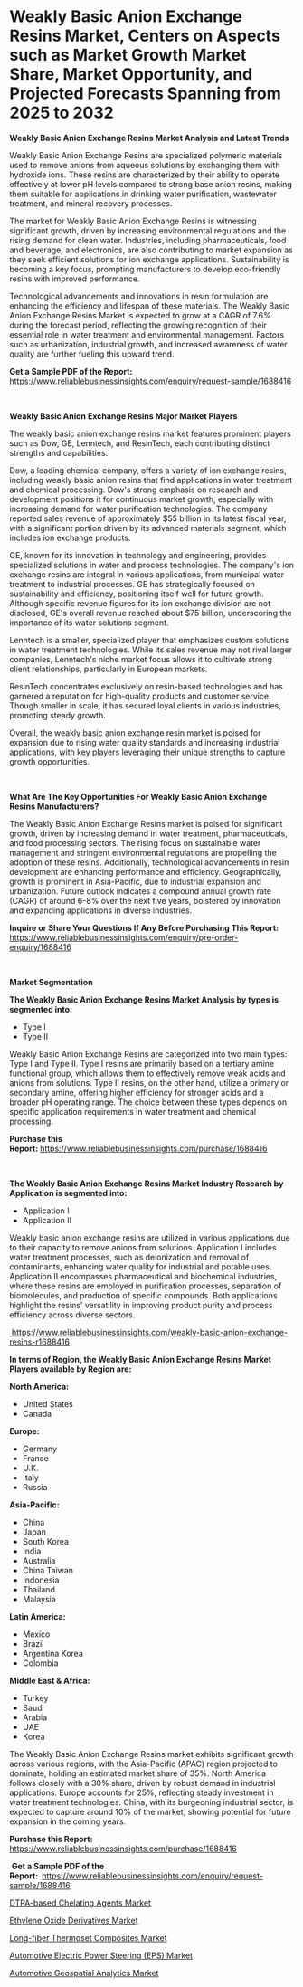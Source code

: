<p><h1>Weakly Basic Anion Exchange Resins Market, Centers on Aspects such as Market Growth Market Share, Market Opportunity, and Projected Forecasts Spanning from 2025 to 2032</h1></p><p><strong>Weakly Basic Anion Exchange Resins Market Analysis and Latest Trends</strong></p>
<p><p>Weakly Basic Anion Exchange Resins are specialized polymeric materials used to remove anions from aqueous solutions by exchanging them with hydroxide ions. These resins are characterized by their ability to operate effectively at lower pH levels compared to strong base anion resins, making them suitable for applications in drinking water purification, wastewater treatment, and mineral recovery processes.</p><p>The market for Weakly Basic Anion Exchange Resins is witnessing significant growth, driven by increasing environmental regulations and the rising demand for clean water. Industries, including pharmaceuticals, food and beverage, and electronics, are also contributing to market expansion as they seek efficient solutions for ion exchange applications. Sustainability is becoming a key focus, prompting manufacturers to develop eco-friendly resins with improved performance.</p><p>Technological advancements and innovations in resin formulation are enhancing the efficiency and lifespan of these materials. The Weakly Basic Anion Exchange Resins Market is expected to grow at a CAGR of 7.6% during the forecast period, reflecting the growing recognition of their essential role in water treatment and environmental management. Factors such as urbanization, industrial growth, and increased awareness of water quality are further fueling this upward trend.</p></p>
<p><strong>Get a Sample PDF of the Report:&nbsp;</strong> <a href="https://www.reliablebusinessinsights.com/enquiry/request-sample/1688416?utm_campaign=75&utm_medium=2&utm_source=Github&utm_content=ia&utm_term=06012025&utm_id=weakly-basic-anion-exchange-resins">https://www.reliablebusinessinsights.com/enquiry/request-sample/1688416</a></p>
<p>&nbsp;</p>
<p><strong>Weakly Basic Anion Exchange Resins Major Market Players</strong></p>
<p><p>The weakly basic anion exchange resins market features prominent players such as Dow, GE, Lenntech, and ResinTech, each contributing distinct strengths and capabilities.</p><p>Dow, a leading chemical company, offers a variety of ion exchange resins, including weakly basic anion resins that find applications in water treatment and chemical processing. Dow's strong emphasis on research and development positions it for continuous market growth, especially with increasing demand for water purification technologies. The company reported sales revenue of approximately $55 billion in its latest fiscal year, with a significant portion driven by its advanced materials segment, which includes ion exchange products.</p><p>GE, known for its innovation in technology and engineering, provides specialized solutions in water and process technologies. The company's ion exchange resins are integral in various applications, from municipal water treatment to industrial processes. GE has strategically focused on sustainability and efficiency, positioning itself well for future growth. Although specific revenue figures for its ion exchange division are not disclosed, GE's overall revenue reached about $75 billion, underscoring the importance of its water solutions segment.</p><p>Lenntech is a smaller, specialized player that emphasizes custom solutions in water treatment technologies. While its sales revenue may not rival larger companies, Lenntech's niche market focus allows it to cultivate strong client relationships, particularly in European markets. </p><p>ResinTech concentrates exclusively on resin-based technologies and has garnered a reputation for high-quality products and customer service. Though smaller in scale, it has secured loyal clients in various industries, promoting steady growth.</p><p>Overall, the weakly basic anion exchange resin market is poised for expansion due to rising water quality standards and increasing industrial applications, with key players leveraging their unique strengths to capture growth opportunities.</p></p>
<p>&nbsp;</p>
<p><strong>What Are The Key Opportunities For Weakly Basic Anion Exchange Resins Manufacturers?</strong></p>
<p><p>The Weakly Basic Anion Exchange Resins market is poised for significant growth, driven by increasing demand in water treatment, pharmaceuticals, and food processing sectors. The rising focus on sustainable water management and stringent environmental regulations are propelling the adoption of these resins. Additionally, technological advancements in resin development are enhancing performance and efficiency. Geographically, growth is prominent in Asia-Pacific, due to industrial expansion and urbanization. Future outlook indicates a compound annual growth rate (CAGR) of around 6-8% over the next five years, bolstered by innovation and expanding applications in diverse industries.</p></p>
<p><strong>Inquire or Share Your Questions If Any Before Purchasing This Report:</strong> <a href="https://www.reliablebusinessinsights.com/enquiry/pre-order-enquiry/1688416?utm_campaign=75&utm_medium=2&utm_source=Github&utm_content=ia&utm_term=06012025&utm_id=weakly-basic-anion-exchange-resins">https://www.reliablebusinessinsights.com/enquiry/pre-order-enquiry/1688416</a></p>
<p>&nbsp;</p>
<p><strong>Market Segmentation</strong></p>
<p><strong>The Weakly Basic Anion Exchange Resins Market Analysis by types is segmented into:</strong></p>
<p><ul><li>Type I</li><li>Type II</li></ul></p>
<p><p>Weakly Basic Anion Exchange Resins are categorized into two main types: Type I and Type II. Type I resins are primarily based on a tertiary amine functional group, which allows them to effectively remove weak acids and anions from solutions. Type II resins, on the other hand, utilize a primary or secondary amine, offering higher efficiency for stronger acids and a broader pH operating range. The choice between these types depends on specific application requirements in water treatment and chemical processing.</p></p>
<p><strong>Purchase this Report:&nbsp;</strong><a href="https://www.reliablebusinessinsights.com/purchase/1688416?utm_campaign=75&utm_medium=2&utm_source=Github&utm_content=ia&utm_term=06012025&utm_id=weakly-basic-anion-exchange-resins">https://www.reliablebusinessinsights.com/purchase/1688416</a></p>
<p>&nbsp;</p>
<p><strong>The Weakly Basic Anion Exchange Resins Market Industry Research by Application is segmented into:</strong></p>
<p><ul><li>Application I</li><li>Application II</li></ul></p>
<p><p>Weakly basic anion exchange resins are utilized in various applications due to their capacity to remove anions from solutions. Application I includes water treatment processes, such as deionization and removal of contaminants, enhancing water quality for industrial and potable uses. Application II encompasses pharmaceutical and biochemical industries, where these resins are employed in purification processes, separation of biomolecules, and production of specific compounds. Both applications highlight the resins' versatility in improving product purity and process efficiency across diverse sectors.</p></p>
<p><a href="https://www.reliablebusinessinsights.com/weakly-basic-anion-exchange-resins-r1688416?utm_campaign=75&utm_medium=2&utm_source=Github&utm_content=ia&utm_term=06012025&utm_id=weakly-basic-anion-exchange-resins">&nbsp;https://www.reliablebusinessinsights.com/weakly-basic-anion-exchange-resins-r1688416</a></p>
<p><strong>In terms of Region, the Weakly Basic Anion Exchange Resins Market Players available by Region are:</strong></p>
<p>
    <p> <strong> North America: </strong>
        <ul>
            <li>United States</li>
            <li>Canada</li>
        </ul>
        </p> 
    <p> <strong> Europe: </strong>
        <ul>
            <li>Germany</li>
            <li>France</li>
            <li>U.K.</li>
            <li>Italy</li>
            <li>Russia</li>
        </ul>
        </p> 
    <p> <strong> Asia-Pacific: </strong>
        <ul>
            <li>China</li>
            <li>Japan</li>
            <li>South Korea</li>
            <li>India</li>
            <li>Australia</li>
            <li>China Taiwan</li>
            <li>Indonesia</li>
            <li>Thailand</li>
            <li>Malaysia</li>
        </ul>
        </p> 
    <p> <strong> Latin America: </strong>
        <ul>
            <li>Mexico</li>
            <li>Brazil</li>
            <li>Argentina Korea</li>
            <li>Colombia</li>
        </ul>
        </p> 
    <p> <strong> Middle East & Africa: </strong>
        <ul>
            <li>Turkey</li>
            <li>Saudi</li>
            <li>Arabia</li>
            <li>UAE</li>
            <li>Korea</li>
        </ul>
    </p>
    </p>
<p><p>The Weakly Basic Anion Exchange Resins market exhibits significant growth across various regions, with the Asia-Pacific (APAC) region projected to dominate, holding an estimated market share of 35%. North America follows closely with a 30% share, driven by robust demand in industrial applications. Europe accounts for 25%, reflecting steady investment in water treatment technologies. China, with its burgeoning industrial sector, is expected to capture around 10% of the market, showing potential for future expansion in the coming years.</p></p>
<p><strong>Purchase this Report: </strong><a href="https://www.reliablebusinessinsights.com/purchase/1688416?utm_campaign=75&utm_medium=2&utm_source=Github&utm_content=ia&utm_term=06012025&utm_id=weakly-basic-anion-exchange-resins">https://www.reliablebusinessinsights.com/purchase/1688416</a></p>
<p>&nbsp;<strong>Get a Sample PDF of the Report:&nbsp;&nbsp;</strong><a href="https://www.reliablebusinessinsights.com/enquiry/request-sample/1688416?utm_campaign=75&utm_medium=2&utm_source=Github&utm_content=ia&utm_term=06012025&utm_id=weakly-basic-anion-exchange-resins">https://www.reliablebusinessinsights.com/enquiry/request-sample/1688416</a></p>
<p><strong></strong></p>
<p><p><a href="https://github.com/skerretflossie9297/Market-Research-Report-List-1/blob/main/dtpa-based-chelating-agents-market.md?utm_campaign=75&utm_medium=2&utm_source=Github&utm_content=ia&utm_term=06012025&utm_id=weakly-basic-anion-exchange-resins">DTPA-based Chelating Agents Market</a></p><p><a href="https://github.com/shondapmbau/Market-Research-Report-List-1/blob/main/ethylene-oxide-derivatives-market.md?utm_campaign=75&utm_medium=2&utm_source=Github&utm_content=ia&utm_term=06012025&utm_id=weakly-basic-anion-exchange-resins">Ethylene Oxide Derivatives Market</a></p><p><a href="https://www.linkedin.com/pulse/revenue-insights-long-fiber-thermoset-composites-market-cok7c?utm_campaign=75&utm_medium=2&utm_source=Github&utm_content=ia&utm_term=06012025&utm_id=weakly-basic-anion-exchange-resins">Long-fiber Thermoset Composites Market</a></p><p><a href="https://www.linkedin.com/pulse/automotive-electric-power-steering-eps-marketanticipated-m7cwe?utm_campaign=75&utm_medium=2&utm_source=Github&utm_content=ia&utm_term=06012025&utm_id=weakly-basic-anion-exchange-resins">Automotive Electric Power Steering (EPS) Market</a></p><p><a href="https://www.linkedin.com/pulse/revenue-forecast-automotive-geospatial-analytics-industry-142-zswuc?utm_campaign=75&utm_medium=2&utm_source=Github&utm_content=ia&utm_term=06012025&utm_id=weakly-basic-anion-exchange-resins">Automotive Geospatial Analytics Market</a></p></p>